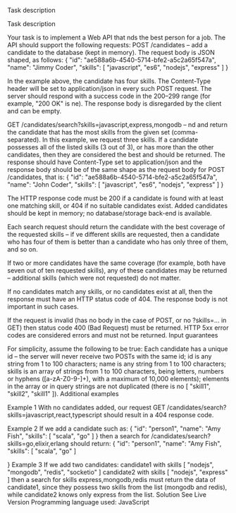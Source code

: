 Task description 

Task description 

Your task is to implement a Web API that nds the best person for a job. The API should support the following requests: POST /candidates – add a candidate to the database (kept in memory). The request body is JSON shaped, as follows: 
{ 
 "id": "ae588a6b-4540-5714-bfe2-a5c2a65f547a", 
 "name": "Jimmy Coder", 
 "skills": [ "javascript", "es6", "nodejs", "express" ] 
} 

In the example above, the candidate has four skills. The Content-Type header will be set to application/json in every such POST request. 
The server should respond with a success code in the 200–299 range (for example, "200 OK" is ne). The response body is disregarded by the client and can be empty. 

GET /candidates/search?skills=javascript,express,mongodb – nd and return the candidate that has the most skills from the given set (comma-separated). In this example, we request three skills. If a candidate possesses all of the listed skills (3 out of 3), or has more than the other candidates, then they are considered the best and should be returned. The response should have Content-Type set to application/json and the response body should be of the same shape as the request body for POST /candidates, that is: 
{ 
 "id": "ae588a6b-4540-5714-bfe2-a5c2a65f547a", 
 "name": "John Coder", 
 "skills": [ "javascript", "es6", "nodejs", "express" ] 
} 

The HTTP response code must be 200 if a candidate is found with at least one matching skill, or 404 if no suitable candidates exist. Added candidates should be kept in memory; no database/storage back-end is available. 

Each search request should return the candidate with the best coverage of the requested skills – if ve different skills are requested, then a candidate who has four of them is better than a candidate who has only three of them, and so on. 

If two or more candidates have the same coverage (for example, both have seven out of ten requested skills), any of these candidates may be returned – additional skills (which were not requested) do not matter. 

If no candidates match any skills, or no candidates exist at all, then the response must have an HTTP status code of 404. The response body is not important in such cases. 

If the request is invalid (has no body in the case of POST, or no ?skills=... in GET) then status code 400 (Bad Request) must be returned. HTTP 5xx error codes are considered errors and must not be returned. 
Input guarantees 

For simplicity, assume the following to be true: 
Each candidate has a unique id – the server will never receive two POSTs with the same id; 
id is any string from 1 to 100 characters; 
name is any string from 1 to 100 characters; 
skills is an array of strings from 1 to 100 characters, being letters, numbers or hyphens ([a-zA-Z0-9-]+), with a maximum of 10,000 elements); elements in the array or in query strings are not duplicated (there is no [ "skill1", "skill2", "skill1" ]). 
Additional examples 

Example 1 
With no candidates added, our request GET /candidates/search?skills=javascript,react,typescript should result in a 404 response code. 

Example 2 
If we add a candidate such as: 
{ 
 "id": "person1", 
 "name": "Amy Fish", 
 "skills": [ "scala", "go" ] 
} 
then a search for /candidates/search?skills=go,elixir,erlang should return: 
{ 
 "id": "person1", 
 "name": "Amy Fish", 
 "skills": [ "scala", "go" ] 

} 
Example 3 
If we add two candidates: 
candidate1 with skills [ "nodejs", "mongodb", "redis", "socketio" ] 
candidate2 with skills [ "nodejs", "express" ] 
then a search for skills express,mongodb,redis must return the data of candidate1, since they possess two skills from the list (mongodb and redis), while candidate2 knows only express from the list. 
Solution See Live Version Programming language used: JavaScript 

